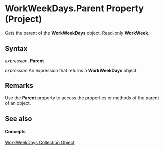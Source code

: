 
# WorkWeekDays.Parent Property (Project)

Gets the parent of the  **WorkWeekDays** object. Read-only **WorkWeek**.


## Syntax

 _expression_. **Parent**

 _expression_ An expression that returns a **WorkWeekDays** object.


## Remarks

Use the  **Parent** property to access the properties or methods of the parent of an object.


## See also


#### Concepts


[WorkWeekDays Collection Object](70ef7283-1dc1-7b19-5d84-5b3d5698e169.md)